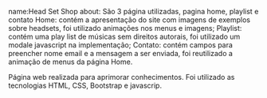 name:Head Set Shop
about: São 3 página utilizadas, pagina home, playlist e contato
      Home: contém a apresentação do site com imagens de exemplos sobre headsets, foi utilizado animações nos menus e imagens;
      Playlist: contém uma play list de músicas sem direitos autorais, foi utilizado um modale javascript na implementação;
      Contato: contém campos para preencher nome email e a mensagem a ser enviada, foi reutilizado a animação de menus da página Home.

Página web realizada para aprimorar conhecimentos. Foi utilizado as tecnologias HTML, CSS, Bootstrap e javascrip.
